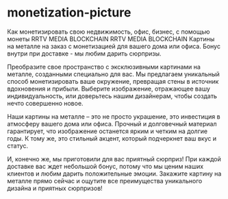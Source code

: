 # monetization-picture
Как монетизировать свою недвижимость, офис, бизнес, с помощью монеты RRTV MEDIA BLOCKCHAIN
RRTV MEDIA BLOCKCHAIN
Картины на металле на заказ с монетизацией для вашего дома или офиса. Бонус внутри при доставке - мы любим дарить сюрпризы.

Преобразите свое пространство с эксклюзивными картинами на металле, созданными специально для вас. Мы предлагаем уникальный способ монетизировать ваше окружение, превращая стены в источник вдохновения и прибыли. Выберите изображение, отражающее вашу индивидуальность, или доверьтесь нашим дизайнерам, чтобы создать нечто совершенно новое.

Наши картины на металле – это не просто украшение, это инвестиция в атмосферу вашего дома или офиса. Прочный и долговечный материал гарантирует, что изображение останется ярким и четким на долгие годы. К тому же, это стильный акцент, который подчеркнет ваш вкус и статус.

И, конечно же, мы приготовили для вас приятный сюрприз! При каждой доставке вас ждет небольшой бонус, потому что мы ценим наших клиентов и любим дарить положительные эмоции. Закажите картину на металле прямо сейчас и ощутите все преимущества уникального дизайна и приятных сюрпризов!
